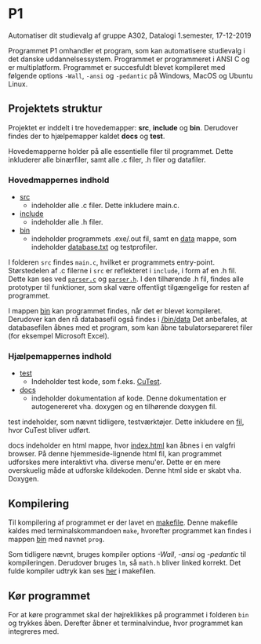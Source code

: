 # P1

Automatiser dit studievalg af gruppe A302, Datalogi 1.semester,  17-12-2019

Programmet P1 omhandler et program, som kan automatisere studievalg i det danske uddannelsessystem. Programmet er programmeret i ANSI C og er multiplatform. Programmet er succesfuldt blevet kompileret med følgende options `-Wall`, `-ansi` og `-pedantic` på Windows, MacOS og Ubuntu Linux.  

## Projektets struktur  

Projektet er inddelt i tre hovedemapper: **src**, **include** og **bin**. Derudover findes der to hjælpemapper kaldet **docs** og **test**. 

Hovedemapperne holder på alle essentielle filer til programmet. Dette inkluderer alle binærfiler, samt alle .c filer, .h filer og datafiler.  

### Hovedmappernes indhold

* [src](./src/)
  * indeholder alle .c filer. Dette inkludere main.c.
* [include](./include/)
  * indeholder alle .h filer.
* [bin](./bin/)
  * indeholder programmets .exe/.out fil, samt en [data](./bin/data/) mappe, som indeholder [database.txt](./bin/data/database.txt) og testprofiler.  

I folderen `src` findes `main.c`, hvilket er programmets entry-point. Størstedelen af .c filerne i `src` er reflekteret i `include`, i form af en .h fil. Dette kan ses ved [`parser.c`](src/parser.c) og [`parser.h`](include/parser.h). I den tilhørende .h fil, findes alle prototyper til funktioner, som skal være offentligt tilgængelige for resten af programmet.

I mappen [bin](./bin/) kan programmet findes, når det er blevet kompileret. Derudover kan den rå databasefil også findes i [/bin/data](./bin/data/) Det anbefales, at databasefilen åbnes med et program, som kan åbne tabulatorsepareret filer (for eksempel Microsoft Excel).

### Hjælpemappernes indhold

* [test](./test/)
  * Indeholder test kode, som f.eks. [CuTest](test/AllTest.c).
* [docs](./docs/)
  * indeholder dokumentation af kode. Denne dokumentation er autogenereret vha. doxygen og en tilhørende doxygen fil.

test indeholder, som nævnt tidligere, testværktøjer. Dette inkludere en [fil](./test/AllTest.c), hvor CuTest bliver udført. 

docs indeholder en html mappe, hvor [index.html](./docs/html/index.html) kan åbnes i en valgfri browser. På denne hjemmeside-lignende html fil, kan programmet udforskes mere interaktivt vha. diverse menu'er. Dette er en mere overskuelig måde at udforske kildekoden. Denne html side er skabt vha. Doxygen. 

## Kompilering  

Til kompilering af programmet er der lavet en [makefile](./makefile). Denne makefile kaldes med terminalskommandoen `make`, hvorefter programmet kan findes i mappen [bin](./bin/) med navnet `prog`.  

Som tidligere nævnt, bruges kompiler options *-Wall*, *-ansi* og *-pedantic* til kompileringen. Derudover bruges `lm`, så `math.h` bliver linked korrekt. Det fulde kompiler udtryk kan ses [her](./makefile) i makefilen. 

## Kør programmet
For at køre programmet skal der højreklikkes på programmet i folderen `bin` og trykkes åben. Derefter åbner et terminalvindue, hvor programmet kan integreres med. 
